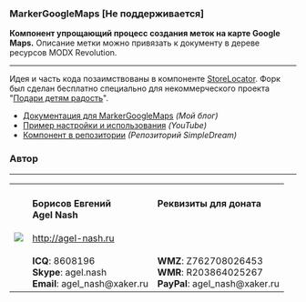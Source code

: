 ### MarkerGoogleMaps [Не поддерживается]
**Компонент упрощающий процесс создания меток на карте Google Maps.** Описание метки можно привязать к документу в дереве ресурсов MODX Revolution.

---------
Идея и часть кода позаимствованы в компоненте [StoreLocator](https://github.com/b03tz/StoreLocator). Форк был сделан бесплатно специально для некоммерческого проекта "[Подари детям радость](http://dariradost.org/)".

* [Документация для MarkerGoogleMaps](http://blog.agel-nash.ru/addon/markergooglemaps.html) *(Мой блог)*
* [Пример настройки и использования](http://www.youtube.com/watch?v=kQkaXx6tynQ) *(YouTube)*
* [Компонент в репозитории](http://store.simpledream.ru/packages/utilities/markergooglemaps.html) *(Репозиторий SimpleDream)*

### Автор
---------
<table>
  <tr>
    <td><img src="http://www.gravatar.com/avatar/bf12d44182c98288015f65c9861903aa?s=220"></td>
	<td valign="top">
		<h4>Борисов Евгений
			<br />
			Agel Nash
		</h4>
		<a href="http://agel-nash.ru">http://agel-nash.ru</a><br />
		<br />
		<strong>ICQ</strong>: 8608196<br />
		<strong>Skype</strong>: agel.nash<br />
		<strong>Email</strong>: agel_nash@xaker.ru
	</td>
	<td valign="top">
		<h4>Реквизиты для доната<br /><br /></h4>
		<br /><br />
		<strong>WMZ</strong>: Z762708026453<br />
		<strong>WMR</strong>: R203864025267<br />
		<strong>PayPal</strong>: agel_nash@xaker.ru<br />
	</td>
  </tr>
</table>
